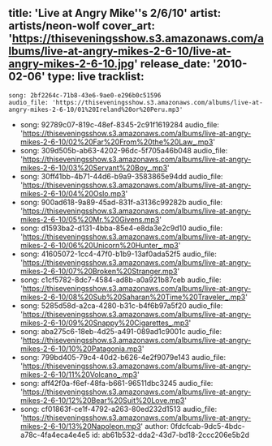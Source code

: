 title: 'Live at Angry Mike''s 2/6/10'
artist: artists/neon-wolf
cover_art: 'https://thiseveningsshow.s3.amazonaws.com/albums/live-at-angry-mikes-2-6-10/live-at-angry-mikes-2-6-10.jpg'
release_date: '2010-02-06'
type: live
tracklist:
  -
    song: 2bf2264c-71b8-43e6-9ae0-e296b0c51596
    audio_file: 'https://thiseveningsshow.s3.amazonaws.com/albums/live-at-angry-mikes-2-6-10/01%20Ireland%20or%20Peru.mp3'
  -
    song: 92789c07-819c-48ef-8345-2c91f1619284
    audio_file: 'https://thiseveningsshow.s3.amazonaws.com/albums/live-at-angry-mikes-2-6-10/02%20Far%20From%20the%20Law_.mp3'
  -
    song: 309d505b-ab63-4202-96dc-5f705a46b048
    audio_file: 'https://thiseveningsshow.s3.amazonaws.com/albums/live-at-angry-mikes-2-6-10/03%20Servant%20Boy_.mp3'
  -
    song: 30ff41bb-4b71-44d6-b9a9-3583865e94dd
    audio_file: 'https://thiseveningsshow.s3.amazonaws.com/albums/live-at-angry-mikes-2-6-10/04%20Oslo.mp3'
  -
    song: 900ad618-9a89-45ad-831f-a3136c99282b
    audio_file: 'https://thiseveningsshow.s3.amazonaws.com/albums/live-at-angry-mikes-2-6-10/05%20Mr.%20Givens.mp3'
  -
    song: d1593ba2-d131-4bba-85e4-e8da3e2c9d10
    audio_file: 'https://thiseveningsshow.s3.amazonaws.com/albums/live-at-angry-mikes-2-6-10/06%20Unicorn%20Hunter_.mp3'
  -
    song: 41605072-1cc4-47f0-b1b9-13af0ada52f5
    audio_file: 'https://thiseveningsshow.s3.amazonaws.com/albums/live-at-angry-mikes-2-6-10/07%20Broken%20Stranger.mp3'
  -
    song: c1cf5782-8dc7-4584-ad8b-a0a921b87ceb
    audio_file: 'https://thiseveningsshow.s3.amazonaws.com/albums/live-at-angry-mikes-2-6-10/08%20Sub%20Saharan%20Time%20Traveler_.mp3'
  -
    song: 5285d58d-a2ca-4280-b31c-b4f6b97a5f20
    audio_file: 'https://thiseveningsshow.s3.amazonaws.com/albums/live-at-angry-mikes-2-6-10/09%20Snappy%20Cigarettes_.mp3'
  -
    song: aba275c6-18eb-4d25-a491-089ad1c9001c
    audio_file: 'https://thiseveningsshow.s3.amazonaws.com/albums/live-at-angry-mikes-2-6-10/10%20Patagonia.mp3'
  -
    song: 799bd405-79c4-40d2-b626-4e2f9079e143
    audio_file: 'https://thiseveningsshow.s3.amazonaws.com/albums/live-at-angry-mikes-2-6-10/11%20Volcano_.mp3'
  -
    song: aff42f0a-f6ef-48fa-b661-96511dbc3245
    audio_file: 'https://thiseveningsshow.s3.amazonaws.com/albums/live-at-angry-mikes-2-6-10/12%20Bear%20Suit%20Love.mp3'
  -
    song: cf01863f-ce1f-4792-a263-80ed232d1513
    audio_file: 'https://thiseveningsshow.s3.amazonaws.com/albums/live-at-angry-mikes-2-6-10/13%20Napoleon.mp3'
author: 0fdcfcab-9dc5-4bdc-a78c-4fa4eca4e4e5
id: ab61b532-dda2-43d7-bd18-2ccc206e5b2d
